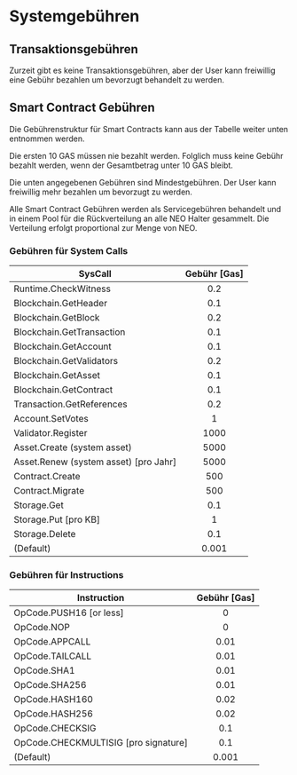 # Systemgebühren

## Transaktionsgebühren

Zurzeit gibt es keine Transaktionsgebühren, aber der User kann freiwillig eine Gebühr bezahlen um bevorzugt behandelt zu werden.

## Smart Contract Gebühren

Die Gebührenstruktur für Smart Contracts kann aus der Tabelle weiter unten entnommen werden.

Die ersten 10 GAS müssen nie bezahlt werden. Folglich muss keine Gebühr bezahlt werden, wenn der Gesamtbetrag unter 10 GAS bleibt.

Die unten angegebenen Gebühren sind Mindestgebühren. Der User kann freiwillig mehr bezahlen um bevorzugt zu werden.

Alle Smart Contract Gebühren werden als Servicegebühren behandelt und in einem Pool für die Rückverteilung an alle NEO Halter gesammelt. Die Verteilung erfolgt proportional zur Menge von NEO.

### Gebühren für System Calls

| SysCall                               | Gebühr [Gas]  |
|---------------------------------------|:-------------:|
| Runtime.CheckWitness                  | 0.2           |
| Blockchain.GetHeader                  | 0.1           |
| Blockchain.GetBlock                   | 0.2           |
| Blockchain.GetTransaction             | 0.1           |
| Blockchain.GetAccount                 | 0.1           |
| Blockchain.GetValidators              | 0.2           |
| Blockchain.GetAsset                   | 0.1           |
| Blockchain.GetContract                | 0.1           |
| Transaction.GetReferences             | 0.2           |
| Account.SetVotes                      | 1             |
| Validator.Register                    | 1000          |
| Asset.Create (system asset)           | 5000          |
| Asset.Renew (system asset) [pro Jahr] | 5000          |
| Contract.Create                       | 500           |
| Contract.Migrate                      | 500           |
| Storage.Get                           | 0.1           |
| Storage.Put [pro KB]                  | 1             |
| Storage.Delete                        | 0.1           |
| (Default)                             | 0.001         |

### Gebühren für Instructions

| Instruction                           | Gebühr [Gas]  |
|---------------------------------------|:-------------:|
| OpCode.PUSH16 [or less]               | 0             |
| OpCode.NOP                            | 0             |
| OpCode.APPCALL                        | 0.01          |
| OpCode.TAILCALL                       | 0.01          |
| OpCode.SHA1                           | 0.01          |
| OpCode.SHA256                         | 0.01          |
| OpCode.HASH160                        | 0.02          |
| OpCode.HASH256                        | 0.02          |
| OpCode.CHECKSIG                       | 0.1           |
| OpCode.CHECKMULTISIG [pro signature]  | 0.1           |
| (Default)                             | 0.001         |
